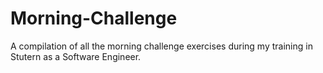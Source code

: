 # Morning-Challenge


A compilation of all the morning challenge exercises during my training in Stutern as a Software Engineer.

